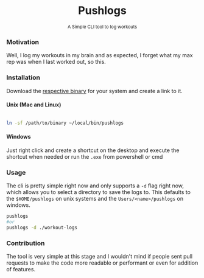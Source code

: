 <p align="center">
    <h1 align="center">Pushlogs</h1>
    <p align="center">
        <small>A Simple CLI tool to log workouts</small>
    </p>
</p>

### Motivation

Well, I log my workouts in my brain and as expected, I forget what my max rep was when I last worked out, so this.


### Installation

Download the [respective binary](https://github.com/barelyhuman/pushlogs/releases) for your system and create a link to it.

#### Unix (Mac and Linux)

```sh

ln -sf /path/to/binary ~/local/bin/pushlogs 

```

#### Windows 

Just right click and create a shortcut on the desktop and execute the shortcut when needed or run the `.exe` from powershell or cmd


### Usage 

The cli is pretty simple right now and only supports a `-d` flag right now, which allows you to select a directory to save the logs to. 
This defaults to the `$HOME/pushlogs` on unix systems and the `Users/<name>/pushlogs` on windows. 

```sh
pushlogs
#or 
pushlogs -d ./workout-logs
```


### Contribution

The tool is very simple at this stage and I wouldn't mind if people sent pull requests to make the code more readable or performant or even for addition of features.
